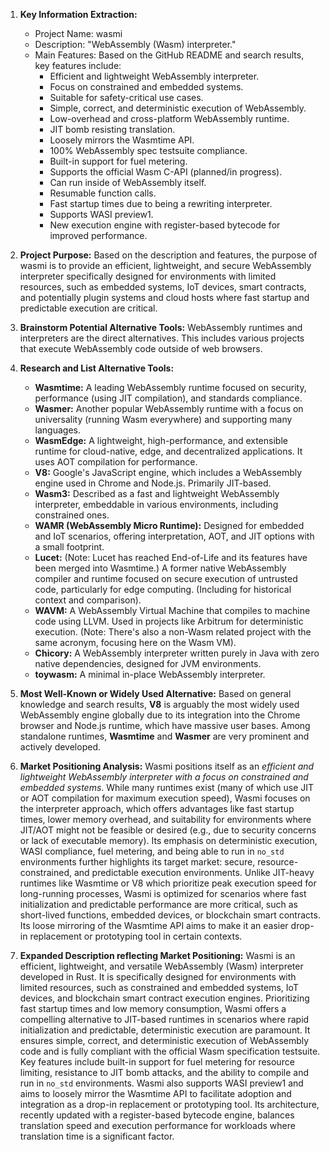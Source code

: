 1.  **Key Information Extraction:**
    *   Project Name: wasmi
    *   Description: "WebAssembly (Wasm) interpreter."
    *   Main Features: Based on the GitHub README and search results, key features include:
        *   Efficient and lightweight WebAssembly interpreter.
        *   Focus on constrained and embedded systems.
        *   Suitable for safety-critical use cases.
        *   Simple, correct, and deterministic execution of WebAssembly.
        *   Low-overhead and cross-platform WebAssembly runtime.
        *   JIT bomb resisting translation.
        *   Loosely mirrors the Wasmtime API.
        *   100% WebAssembly spec testsuite compliance.
        *   Built-in support for fuel metering.
        *   Supports the official Wasm C-API (planned/in progress).
        *   Can run inside of WebAssembly itself.
        *   Resumable function calls.
        *   Fast startup times due to being a rewriting interpreter.
        *   Supports WASI preview1.
        *   New execution engine with register-based bytecode for improved performance.

2.  **Project Purpose:**
    Based on the description and features, the purpose of wasmi is to provide an efficient, lightweight, and secure WebAssembly interpreter specifically designed for environments with limited resources, such as embedded systems, IoT devices, smart contracts, and potentially plugin systems and cloud hosts where fast startup and predictable execution are critical.

3.  **Brainstorm Potential Alternative Tools:**
    WebAssembly runtimes and interpreters are the direct alternatives. This includes various projects that execute WebAssembly code outside of web browsers.

4.  **Research and List Alternative Tools:**
    *   **Wasmtime:** A leading WebAssembly runtime focused on security, performance (using JIT compilation), and standards compliance.
    *   **Wasmer:** Another popular WebAssembly runtime with a focus on universality (running Wasm everywhere) and supporting many languages.
    *   **WasmEdge:** A lightweight, high-performance, and extensible runtime for cloud-native, edge, and decentralized applications. It uses AOT compilation for performance.
    *   **V8:** Google's JavaScript engine, which includes a WebAssembly engine used in Chrome and Node.js. Primarily JIT-based.
    *   **Wasm3:** Described as a fast and lightweight WebAssembly interpreter, embeddable in various environments, including constrained ones.
    *   **WAMR (WebAssembly Micro Runtime):** Designed for embedded and IoT scenarios, offering interpretation, AOT, and JIT options with a small footprint.
    *   **Lucet:** (Note: Lucet has reached End-of-Life and its features have been merged into Wasmtime.) A former native WebAssembly compiler and runtime focused on secure execution of untrusted code, particularly for edge computing. (Including for historical context and comparison).
    *   **WAVM:** A WebAssembly Virtual Machine that compiles to machine code using LLVM. Used in projects like Arbitrum for deterministic execution. (Note: There's also a non-Wasm related project with the same acronym, focusing here on the Wasm VM).
    *   **Chicory:** A WebAssembly interpreter written purely in Java with zero native dependencies, designed for JVM environments.
    *   **toywasm:** A minimal in-place WebAssembly interpreter.

5.  **Most Well-Known or Widely Used Alternative:**
    Based on general knowledge and search results, **V8** is arguably the most widely used WebAssembly engine globally due to its integration into the Chrome browser and Node.js runtime, which have massive user bases. Among standalone runtimes, **Wasmtime** and **Wasmer** are very prominent and actively developed.

6.  **Market Positioning Analysis:**
    Wasmi positions itself as an *efficient and lightweight WebAssembly interpreter with a focus on constrained and embedded systems*. While many runtimes exist (many of which use JIT or AOT compilation for maximum execution speed), Wasmi focuses on the interpreter approach, which offers advantages like fast startup times, lower memory overhead, and suitability for environments where JIT/AOT might not be feasible or desired (e.g., due to security concerns or lack of executable memory). Its emphasis on deterministic execution, WASI compliance, fuel metering, and being able to run in `no_std` environments further highlights its target market: secure, resource-constrained, and predictable execution environments. Unlike JIT-heavy runtimes like Wasmtime or V8 which prioritize peak execution speed for long-running processes, Wasmi is optimized for scenarios where fast initialization and predictable performance are more critical, such as short-lived functions, embedded devices, or blockchain smart contracts. Its loose mirroring of the Wasmtime API aims to make it an easier drop-in replacement or prototyping tool in certain contexts.

7.  **Expanded Description reflecting Market Positioning:**
    Wasmi is an efficient, lightweight, and versatile WebAssembly (Wasm) interpreter developed in Rust. It is specifically designed for environments with limited resources, such as constrained and embedded systems, IoT devices, and blockchain smart contract execution engines. Prioritizing fast startup times and low memory consumption, Wasmi offers a compelling alternative to JIT-based runtimes in scenarios where rapid initialization and predictable, deterministic execution are paramount. It ensures simple, correct, and deterministic execution of WebAssembly code and is fully compliant with the official Wasm specification testsuite. Key features include built-in support for fuel metering for resource limiting, resistance to JIT bomb attacks, and the ability to compile and run in `no_std` environments. Wasmi also supports WASI preview1 and aims to loosely mirror the Wasmtime API to facilitate adoption and integration as a drop-in replacement or prototyping tool. Its architecture, recently updated with a register-based bytecode engine, balances translation speed and execution performance for workloads where translation time is a significant factor.
